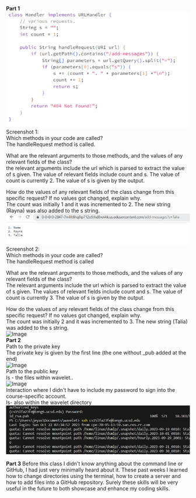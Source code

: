   **Part 1**<br>
![Image](Lab2_P1_SS_class.png)<br>
Screenshot 1:<br>
Which methods in your code are called?<br>
The handleRequest method is called.<br>

What are the relevant arguments to those methods, and the values of any relevant fields of the class?<br>
the relevant arguments include the url which is parsed to extract the value of s given. The value of relevant fields include count and s. The value of count is currently 2. The value of s is given by the output.<br>

How do the values of any relevant fields of the class change from this specific request? If no values got changed, explain why.<br>
The count was initially 1 and it was incremented to 2. The new string (Rayna) was also added to the s string.<br>
 ![Image](Lab2_P1_SS1.png)<br>
Screenshot 2:<br>
Which methods in your code are called?<br>
The handleRequest method is called <br>

What are the relevant arguments to those methods, and the values of any relevant fields of the class?<br>
The relevant arguments include the url which is parsed to extract the value of s given. The values of relevant fields include count and s. The value of count is currently 3. The value of s is given by the output.<br>

How do the values of any relevant fields of the class change from this specific request? If no values got changed, explain why.<br>
The count was initially 2 and it was incremented to 3. The new string (Talia) was added to the s string.<br>
 ![Image](Lab2_P1_SS2.png)<br>
 **Part 2**<br>
 Path to the private key<br>
 The private key is given by the first line (the one without _pub added at the end)<br>
 ![Image](Lab2_P2_PubK.png)<br>
 Path to the public key<br> 
 ls - the files within wavelet.. <br>
 ![Image](Lab2_P2_PubK.png)<br>
 Interaction where I didn't have to include my password to sign into the course-specific account.<br>
 ls- also within the wavelet directory<br>
 ![Image](Lab2_P2_No_Pass.png)<br>
 
 **Part 3** 
 Before this class I didn't know anything about the command line or GitHub, I had just very minimally heard about it. These past weeks I learned how to change directories using the terminal, how to create a server and how to add files into a GitHub repository. Surely these skills will be very useful in the future to both showcase and enhance my coding skills. 
 
